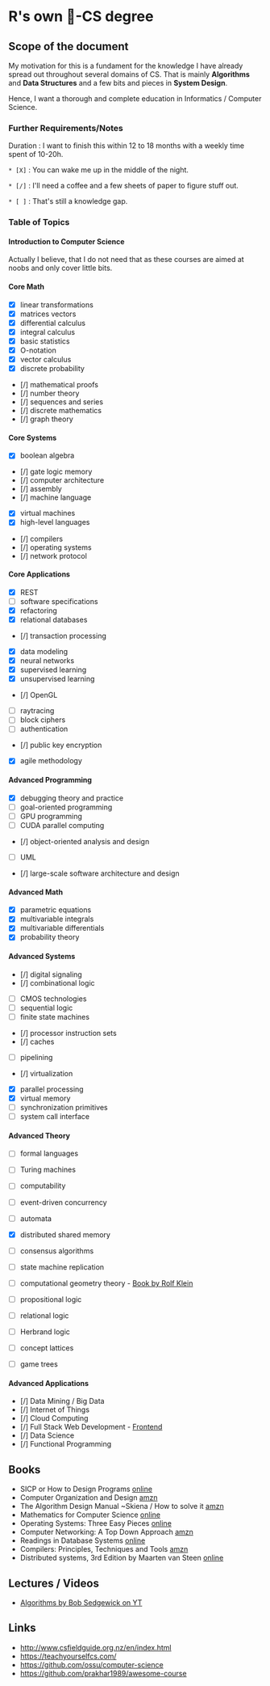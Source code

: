 # R's own :rocket:-CS degree

## Scope of the document

My motivation for this is a fundament for the knowledge I have already spread out throughout several domains of CS. That is mainly **Algorithms** and **Data Structures** and a few bits and pieces in **System Design**.

Hence, I want a thorough and complete education in Informatics / Computer Science.

### Further Requirements/Notes

Duration
  : I want to finish this within 12 to 18 months with a weekly time spent of 10-20h.

`* [X]`
  : You can wake me up in the middle of the night.

`* [/]`
  : I'll need a coffee and a few sheets of paper to figure stuff out.
  
`* [ ]`
  : That's still a knowledge gap.


### Table of Topics

#### Introduction to Computer Science

Actually I believe, that I do not need that as these courses are aimed at noobs and only cover little bits.

####  Core Math

* [X] linear transformations
* [X] matrices vectors
* [X] differential calculus
* [X] integral calculus
* [X] basic statistics
* [X] O-notation
* [X] vector calculus
* [X] discrete probability
* [/] mathematical proofs
* [/] number theory
* [/] sequences and series
* [/] discrete mathematics
* [/] graph theory

#### Core Systems

* [X] boolean algebra
* [/] gate logic memory
* [/] computer architecture
* [/] assembly
* [/] machine language
* [X] virtual machines
* [X] high-level languages
* [/] compilers
* [/] operating systems
* [/] network protocol

#### Core Applications

* [X] REST
* [ ] software specifications
* [X] refactoring
* [X] relational databases
* [/] transaction processing
* [X] data modeling
* [X] neural networks
* [X] supervised learning
* [X] unsupervised learning
* [/] OpenGL
* [ ] raytracing
* [ ] block ciphers
* [ ] authentication
* [/] public key encryption
* [X] agile methodology

#### Advanced Programming

* [X] debugging theory and practice
* [ ] goal-oriented programming
* [ ] GPU programming
* [ ] CUDA parallel computing
* [/] object-oriented analysis and design
* [ ] UML
* [/] large-scale software architecture and design

#### Advanced Math

* [X] parametric equations
* [X] multivariable integrals
* [X] multivariable differentials
* [X] probability theory

#### Advanced Systems

* [/] digital signaling
* [/] combinational logic
* [ ] CMOS technologies
* [ ] sequential logic
* [ ] finite state machines
* [/] processor instruction sets
* [/] caches
* [ ] pipelining
* [/] virtualization
* [X] parallel processing
* [X] virtual memory
* [ ] synchronization primitives
* [ ] system call interface

#### Advanced Theory

* [ ] formal languages
* [ ] Turing machines
* [ ] computability
* [ ] event-driven concurrency
* [ ] automata
* [X] distributed shared memory
* [ ] consensus algorithms
* [ ] state machine replication
* [ ] computational geometry theory - [Book by Rolf Klein](https://www.springer.com/de/book/9783540209560)
* [ ] propositional logic
* [ ] relational logic
* [ ] Herbrand logic
* [ ] concept lattices
* [ ] game trees


#### Advanced Applications

* [/] Data Mining /  Big Data
* [/] Internet of Things
* [/] Cloud Computing
* [/] Full Stack Web Development - [Frontend](https://frontendmasters.com/books/front-end-handbook/2018/2018.html)
* [/] Data Science
* [/] Functional Programming

## Books

* SICP or How to Design Programs [online](https://htdp.org/)
* Computer Organization and Design [amzn](https://www.amazon.com/Computer-Organization-Design-Fifth-Architecture/dp/0124077269?pldnSite=1)
* The Algorithm Design Manual ~Skiena / How to solve it [amzn](https://www.amazon.com/How-Solve-Mathematical-Princeton-Science/dp/069116407X/?pldnSite=1)
* Mathematics for Computer Science [online](https://courses.csail.mit.edu/6.042/spring17/mcs.pdf)
* Operating Systems: Three Easy Pieces [online](http://pages.cs.wisc.edu/~remzi/OSTEP/)
* Computer Networking: A Top Down Approach [amzn](https://www.amazon.com/Computer-Networking-Top-Down-Approach-7th/dp/0133594149/?pldnSite=1)
* Readings in Database Systems [online](http://www.redbook.io/)
* Compilers: Principles, Techniques and Tools [amzn](https://www.amazon.com/Compilers-Principles-Techniques-Tools-2nd/dp/0321486811?pldnSite=1)
* Distributed systems, 3rd Edition by Maarten van Steen [online](https://www.distributed-systems.net/index.php/books/distributed-systems-3rd-edition-2017/)

## Lectures / Videos

* [Algorithms by Bob Sedgewick on YT](https://www.youtube.com/playlist?list=PLtkAfVCgA693fNJCZkdFqs0awgynxmcAa)

## Links

* http://www.csfieldguide.org.nz/en/index.html
* https://teachyourselfcs.com/
* https://github.com/ossu/computer-science
* https://github.com/prakhar1989/awesome-course
